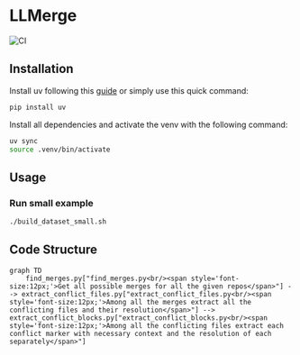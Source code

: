 # LLMerge

![CI](https://github.com/benedikt-schesch/LLMerge/actions/workflows/ci.yml/badge.svg)

## Installation

Install uv following this [guide](https://docs.astral.sh/uv/getting-started/installation/#standalone-installer) or simply use this quick command:

```bash
pip install uv
```

Install all dependencies and activate the venv with the following command:

```bash
uv sync
source .venv/bin/activate
```

## Usage

### Run small example

```bash
./build_dataset_small.sh
```

## Code Structure

```mermaid
graph TD
    find_merges.py["find_merges.py<br/><span style='font-size:12px;'>Get all possible merges for all the given repos</span>"] --> extract_conflict_files.py["extract_conflict_files.py<br/><span style='font-size:12px;'>Among all the merges extract all the conflicting files and their resolution</span>"] --> extract_conflict_blocks.py["extract_conflict_blocks.py<br/><span style='font-size:12px;'>Among all the conflicting files extract each conflict marker with necessary context and the resolution of each separately</span>"]
```
